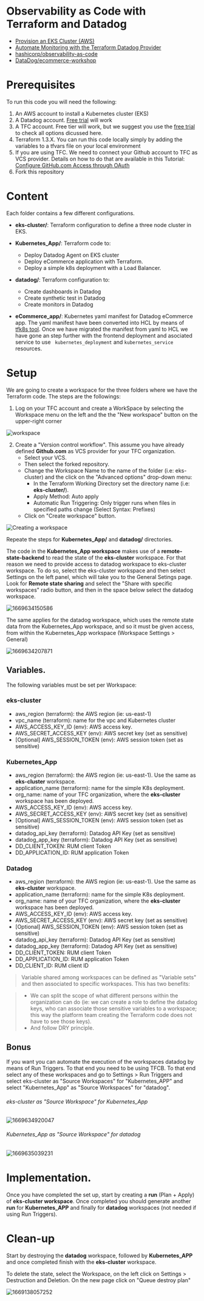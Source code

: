 # Observability as Code with Terraform and Datadog

* [Provision an EKS Cluster (AWS)](https://developer.hashicorp.com/terraform/tutorials/kubernetes/eks)
* [Automate Monitoring with the Terraform Datadog Provider](https://developer.hashicorp.com/terraform/tutorials/applications/datadog-provider)
* [hashicorp/observability-as-code
  ](https://github.com/hashicorp/observability-as-code)
* [DataDog/ecommerce-workshop](https://github.com/DataDog/ecommerce-workshop/tree/main/deploy/generic-k8s/ecommerce-app)

# Prerequisites

To run this code you will need the following:

1. An AWS account to install a Kubernetes cluster (EKS)
2. A Datadog account. [Free trial](https://www.datadoghq.com/lpg/?utm_source=advertisement&utm_medium=search&utm_campaign=dg-google-brand-ww&utm_keyword=%2Bdatadog&utm_matchtype=b&utm_campaignid=9551169254&utm_adgroupid=95325237782&gclid=Cj0KCQiAg_KbBhDLARIsANx7wAw1QQwVsFWOM1np3sh340vv56wKzymC8Y75ZQaWFB2RNge2CO42y-gaAnQ7EALw_wcB) will work
3. A TFC account. Free tier will work, but we suggest you use the [free trial](https://www.hashicorp.com/blog/announcing-free-trials-for-hashicorp-terraform-cloud-paid-offerings) to check all options dicussed here.
4. Terraform 1.3.X.
   You can run this code locally simply by adding the variables to a tfvars file on your local environment
5. If you are using TFC. We need to connect your Github account to TFC as VCS provider. Details on how to do that are available in this Tutorial: [Configure GitHub.com Access through OAuth](https://developer.hashicorp.com/terraform/tutorials/cloud/github-oauth?in=terraform%2Fcloud)
6. Fork this repository

# Content

Each folder contains a few different configurations.

* **eks-cluster/**: Terraform configuration to define a three node cluster in EKS.
* **Kubernetes_App/**: Terraform code to:

  * Deploy Datadog Agent on EKS cluster
  * Deploy eCommerce application with Terraform.
  * Deploy a simple k8s deployment with a Load Balancer.
* **datadog/**: Terraform configuration to:

  * Create dashboards in Datadog
  * Create synthetic test in Datadog
  * Create monitors in Datadog
* **eCommerce_app/**: Kubernetes yaml manifest for Datadog eCommerce app. The yaml manifest have been converted into HCL by means of [tfk8s tool](https://github.com/jrhouston/tfk8s). Once we have migrated the manifest from yaml to HCL we have gone an step further with the frontend deployment and asociated service to use ` kubernetes_deployment` and `kubernetes_service` resources.

# Setup

We are going to create a workspace for the three folders where we have the Terraform code. The steps are the followings:

1. Log on your TFC account and create a WorkSpace by selecting the Workspace menu on the left and the the "New workspace" button on the upper-right corner

![workspace](/image/README/1669109692716.png)

2. Create a "Version control workflow". This assume you have already defined **Github.com** as VCS provider for your TFC organization.
   * Select your VCS.
   * Then select the forked repository.
   * Change the Workspace Name to the name of the folder (i.e: eks-cluster) and the click on the "Advanced options" drop-down menu:
     * In the Terraform Working Directory set the directory name (i.e: **eks-cluster/**).
     * Apply Method: Auto apply
     * Automatic Run Triggering: Only trigger runs when files in specified paths change (Select Syntax: Prefixes)
   * Click on "Create workspace" button.

![Creating a workspace](/image/README/1669111229568.png)

Repeate the steps for **Kubernetes_App/** and **datadog/** directories.

The code in the **Kubernetes_App workspace** makes use of a **remote-state-backend** to read the state of the **eks-cluster** workspace. For that reason we need to provide access to datadog workspace to eks-cluster workspace. To do so, select the eks-cluster workspace and then select Settings on the left panel, which will take you to the General Setings page. Look for **Remote state sharing** and select the "Share with specific workspaces" radio button, and then in the space below select the datadog workspace.

![1669634150586](image/README/1669634150586.png)

The same applies for the datadog workspace, which uses the remote state data from the Kubernetes_App workspace, and so it must be given access, from within the Kubernetes_App workspace (Workspace Settings > General)

![1669634207871](image/README/1669634207871.png)

## Variables.

The following variables must be set per Workspace:

### eks-cluster

* aws_region (terraform): the AWS region (ie: us-east-1)
* vpc_name (terraform): name for the vpc and Kubernetes cluster
* AWS_ACCESS_KEY_ID (env): AWS access key.
* AWS_SECRET_ACCESS_KEY (env): AWS secret key (set as sensitive)
* [Optional] AWS_SESSION_TOKEN (env): AWS session token (set as sensitive)

### Kubernetes_App

* aws_region (terraform): the AWS region (ie: us-east-1). Use the same as **eks-cluster** workspace.
* application_name (terraform): name for the simple K8s deployment.
* org_name: name of your TFC organization, where the **eks-cluster** workspace has been deployed.
* AWS_ACCESS_KEY_ID (env): AWS access key.
* AWS_SECRET_ACCESS_KEY (env): AWS secret key (set as sensitive)
* [Optional] AWS_SESSION_TOKEN (env): AWS session token (set as sensitive)
* datadog_api_key (terraform): Datadog API Key (set as sensitive)
* datadog_app_key (terraform): Datadog API Key (set as sensitive)
* DD_CLIENT_TOKEN: RUM client Token
* DD_APPLICATION_ID: RUM application Token

### Datadog

* aws_region (terraform): the AWS region (ie: us-east-1). Use the same as **eks-cluster** workspace.
* application_name (terraform): name for the simple K8s deployment.
* org_name: name of your TFC organization, where the **eks-cluster** workspace has been deployed.
* AWS_ACCESS_KEY_ID (env): AWS access key.
* AWS_SECRET_ACCESS_KEY (env): AWS secret key (set as sensitive)
* [Optional] AWS_SESSION_TOKEN (env): AWS session token (set as sensitive)
* datadog_api_key (terraform): Datadog API Key (set as sensitive)
* datadog_app_key (terraform): Datadog API Key (set as sensitive)
* DD_CLIENT_TOKEN: RUM client Token
* DD_APPLICATION_ID: RUM application Token
* DD_CLIENT_ID: RUM client ID

> Variable shared among workspaces can be defined as "Variable sets" and then associated to specific workspaces. This has two benefits:

> * We can split the scope of what different persons within the organization can do (ie: we can create a role to define the datadog keys, who can associate those sensitive variables to a workspace; this way the platform team creating the Terraform code does not have to see those keys).
> * And follow DRY principle.

## Bonus

If you want you can automate the execution of the workspaces datadog by means of Run Triggers. To that end you need to be using TFCB. To that end select any of these workspaces and go to Settings > Run Triggers and select eks-cluster as "Source Workspaces" for "Kubernetes_APP" and select "Kubernetes_App" as "Source Workspaces" for "datadog".

###### eks-cluster as "Source Workspace" for Kubernetes_App

![1669634920047](image/README/1669634920047.png)

###### Kubernetes_App as "Source Workspace" for datadog

![1669635039231](image/README/1669635039231.png)

# Implementation.

Once you have completed the set up, start by creating a **run** (Plan + Apply) of **eks-cluster workspace**. Once completed you should generate another **run** for **Kubernetes_APP** and finally for **datadog** workspaces  (not needed if using Run Triggers).

# Clean-up

Start by destroying the **datadog** workspace, followed by **Kubernetes_APP** and once completed finish with the **eks-cluster** workspace.

To delete the state, select the Workspace, on the left click on Settings > Destruction and Deletion. On the new page click on "Queue destroy plan"

![1669138057252](image/README/1669138057252.png)
